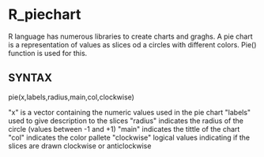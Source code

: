# R_piechart
R language has numerous libraries to create charts and graghs. A pie chart is a representation of values as slices od a circles with different colors. Pie() function is used for this.
## SYNTAX

pie(x,labels,radius,main,col,clockwise)

"x" is a vector containing the numeric values used in the pie chart
"labels" used to give description to the slices
"radius" indicates the radius of the circle (values between -1 and +1)
"main" indicates the tittle of the chart
"col" indicates the color pallete
"clockwise" logical values indicating if the slices are drawn clockwise or anticlockwise
